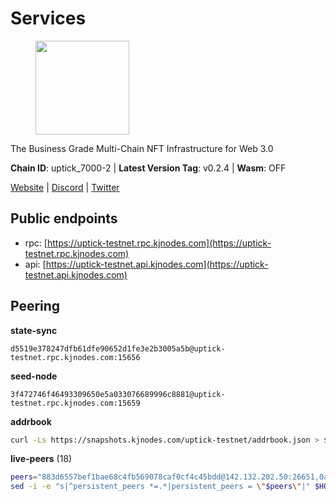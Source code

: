 # Services

<figure><img src="https://raw.githubusercontent.com/kj89/testnet_manuals/main/pingpub/logos/uptick.png" width="150" alt=""><figcaption></figcaption></figure>

The Business Grade Multi-Chain NFT Infrastructure for Web 3.0

**Chain ID**: uptick_7000-2 | **Latest Version Tag**: v0.2.4 | **Wasm**: OFF

[Website](https://uptick.network) | [Discord](https://discord.gg/UzeHS7fu5H) | [Twitter](https://twitter.com/uptickproject)


## Public endpoints

* rpc: [https://uptick-testnet.rpc.kjnodes.com](https://uptick-testnet.rpc.kjnodes.com)
* api: [https://uptick-testnet.api.kjnodes.com](https://uptick-testnet.api.kjnodes.com)

## Peering

**state-sync**

```text
d5519e378247dfb61dfe90652d1fe3e2b3005a5b@uptick-testnet.rpc.kjnodes.com:15656
```

**seed-node**

```text
3f472746f46493309650e5a033076689996c8881@uptick-testnet.rpc.kjnodes.com:15659
```

**addrbook**
```bash
curl -Ls https://snapshots.kjnodes.com/uptick-testnet/addrbook.json > $HOME/.uptickd/config/addrbook.json
```

**live-peers** (18)
```bash
peers="883d6557bef1bae68c4fb569078caf0cf4c45bdd@142.132.202.50:26651,0afb5ce897e69eec34fb32bf87f4a2f93f79e0b3@65.109.65.210:30656,2763c95b0c9b0b31c312b06d6ae6887968fb9830@194.163.154.224:26656,75aa14851ff12bd4825fe5679958dc278086e2b9@95.216.14.72:34656,7a4f1c0baa2ff31c02163fb658c4eb8d119193c7@95.214.52.173:26656,6af07daddb8a57c01d05d8c0894f8293a41090d0@185.245.183.122:26656,f06b6a57001440bf3507ba2f09a3010f6d50080b@135.181.133.37:29656,d5519e378247dfb61dfe90652d1fe3e2b3005a5b@65.109.68.190:15656,12fe5ed38770b4bb59c59e183ec1161aebda2a4e@185.173.38.18:26656,b483acbcae7ccd1244f588144245e9d1124c3de5@88.99.56.200:26666,eb5a3112a64944e2bd701ff8aa99ab95209c6310@185.198.27.110:26656,2298edffe9306e4d9370233c1d29dab567829095@144.91.78.28:26656,94b63fddfc78230f51aeb7ac34b9fb86bd042a77@94.23.207.45:30556,962d620d21ce5caba3e765501dd9b309cfac234f@78.31.64.11:26356,d8777278648d8fc93800692a8b96a7f104df4f9a@194.163.135.127:26656,d6aad702ecfed6c5e76e2f25dea6b921c3cd7857@154.12.242.252:31656,db09e85b73c4be1cab07f41422912ccad2aa5744@185.198.27.109:15656,1c66685cbf5c8dc0a739eb57c896d35eb2eed17c@141.94.139.233:28656"
sed -i -e "s|^persistent_peers *=.*|persistent_peers = \"$peers\"|" $HOME/.uptickd/config/config.toml
```
